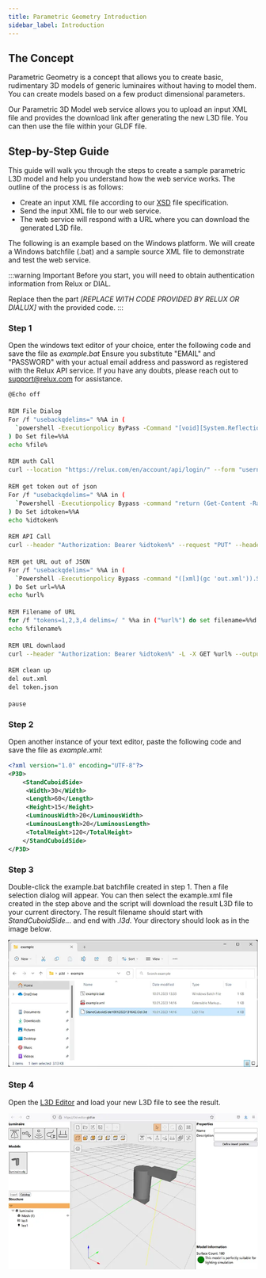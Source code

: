 ```yaml
---
title: Parametric Geometry Introduction
sidebar_label: Introduction
---
```

<!-- markdownlint-disable MD033 (no html im markdown) -->

## The Concept

Parametric Geometry is a concept that allows you to create basic, rudimentary 3D models of generic luminaires without having to model them. You can create models based on a few product dimensional parameters.

Our Parametric 3D Model web service allows you to upload an input XML file and provides the download link after generating the new L3D file. You can then use the file within your GLDF file.

## Step-by-Step Guide

This guide will walk you through the steps to create a sample parametric L3D model and help you understand how the web service works. The outline of the process is as follows:

- Create an input XML file according to our <a href="/xsd/p3d/p3d.xsd" target="_blank">XSD</a> file specification.
- Send the input XML file to our web service.
- The web service will respond with a URL where you can download the generated L3D file.

The following is an example based on the Windows platform. We will create a Windows batchfile (.bat) and a sample source XML file to demonstrate and test the web service.

:::warning Important
Before you start, you will need to obtain authentication information from Relux or DIAL.

Replace then the part *[REPLACE WITH CODE PROVIDED BY RELUX OR DIALUX]* with the provided code.
:::

### Step 1

Open the windows text editor of your choice, enter the following code and save the file as *example.bat*
Ensure you substitute "EMAIL" and "PASSWORD" with your actual email address and password as registered with the Relux API service. If you have any doubts, please reach out to support@relux.com for assistance.

```bash
@Echo off

REM File Dialog
For /f "usebackqdelims=" %%A in (
  `powershell -Executionpolicy ByPass -Command "[void][System.Reflection.Assembly]::LoadWithPartialName('System.Windows.Forms');$dlg = New-Object System.Windows.Forms.OpenFileDialog; if($dlg.ShowDialog() -eq 'OK'){return $dlg.FileNames}"`
) Do Set file=%%A
echo %file%

REM auth Call
curl --location "https://relux.com/en/account/api/login/" --form "username="EMAIL"" --form "password="PASSWORD"" --output token.json

REM get token out of json
For /f "usebackqdelims=" %%A in (
  `Powershell -Executionpolicy Bypass -command "return (Get-Content -Raw -Encoding UTF8 token.json) | ConvertFrom-Json | ForEach-Object id_token"`
) Do Set idtoken=%%A
echo %idtoken%

REM API Call
curl --header "Authorization: Bearer %idtoken%" --request "PUT" --header "Content-Type:application/xml" "https://p3d.relux.com/l3d/" --data @%file% --output out.xml

REM get URL out of JSON
For /f "usebackqdelims=" %%A in (
  `Powershell -Executionpolicy Bypass -command "([xml](gc 'out.xml')).SelectSingleNode('//root').innerText"`
) Do Set url=%%A
echo %url%

REM Filename of URL
for /f "tokens=1,2,3,4 delims=/ " %%a in ("%url%") do set filename=%%d
echo %filename%

REM URL downlaod
curl --header "Authorization: Bearer %idtoken%" -L -X GET %url% --output %filename%

REM clean up
del out.xml
del token.json

pause
```

### Step 2

Open another instance of your text editor, paste the following code and save the file as *example.xml*:

```xml
<?xml version="1.0" encoding="UTF-8"?>
<P3D>
    <StandCuboidSide>
     <Width>30</Width>
     <Length>60</Length>
     <Height>15</Height>
     <LuminousWidth>20</LuminousWidth>
     <LuminousLength>20</LuminousLength>
     <TotalHeight>120</TotalHeight>
    </StandCuboidSide>
</P3D>
```

### Step 3

Double-click the example.bat batchfile created in step 1. Then a file selection dialog will appear. You can then select the example.xml file created in the step above and the script will download the result L3D file to your current directory. The result filename should start with *StandCuboidSide...* and end with *.l3d*. Your directory should look as in the image below.

![Result directory](/img/docs/geometry/screenshots/result.webp)

### Step 4

Open the [L3D Editor](https://l3d-editor.gldf.io) and load your new L3D file to see the result.

![Parametric geometry in the L3D Editor](/img/docs/geometry/screenshots/resulteditor.webp)
